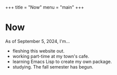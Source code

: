 +++
title = "Now"
menu = "main"
+++

# Now

As of September 5, 2024, I'm...

- fleshing this website out.
- working part-time at my town's cafe.
- learning Emacs Lisp to create my own package.
- studying. The fall semester has begun.